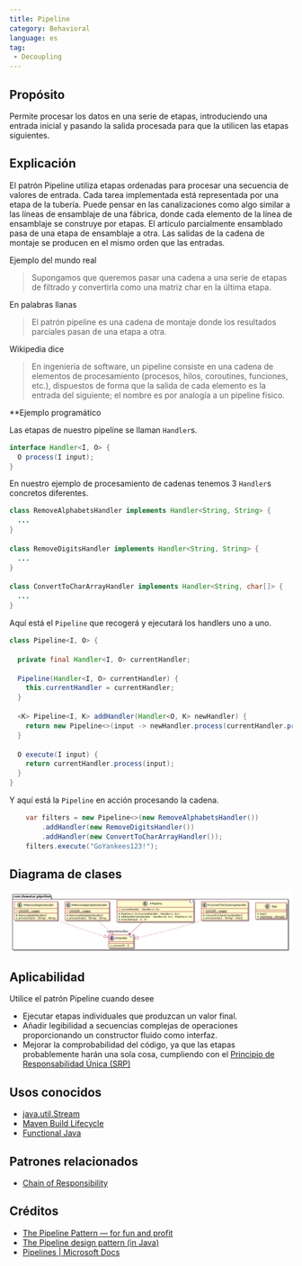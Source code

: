 ```yaml
---
title: Pipeline
category: Behavioral
language: es
tag:
 - Decoupling
---
```


## Propósito

Permite procesar los datos en una serie de etapas, introduciendo una entrada inicial y pasando la salida procesada para que la utilicen las etapas siguientes.

## Explicación

El patrón Pipeline utiliza etapas ordenadas para procesar una secuencia de valores de entrada. Cada tarea implementada está representada por una etapa de la tubería. Puede pensar en las canalizaciones como algo similar a las líneas de ensamblaje de una fábrica, donde cada elemento de la línea de ensamblaje se construye por etapas. El artículo parcialmente ensamblado pasa de una etapa de ensamblaje a otra. Las salidas de la cadena de montaje se producen en el mismo orden que las entradas.

Ejemplo del mundo real

> Supongamos que queremos pasar una cadena a una serie de etapas de filtrado y convertirla como una matriz char en la última etapa.

En palabras llanas

> El patrón pipeline es una cadena de montaje donde los resultados parciales pasan de una etapa a otra.

Wikipedia dice

> En ingeniería de software, un pipeline consiste en una cadena de elementos de procesamiento (procesos, hilos, coroutines, funciones, etc.), dispuestos de forma que la salida de cada elemento es la entrada del siguiente; el nombre es por analogía a un pipeline físico.

**Ejemplo programático

Las etapas de nuestro pipeline se llaman `Handler`s.
```java
interface Handler<I, O> {
  O process(I input);
}
```

En nuestro ejemplo de procesamiento de cadenas tenemos 3 `Handler`s concretos diferentes.

```java
class RemoveAlphabetsHandler implements Handler<String, String> {
  ...
}

class RemoveDigitsHandler implements Handler<String, String> {
  ...
}

class ConvertToCharArrayHandler implements Handler<String, char[]> {
  ...
}
```

Aquí está el `Pipeline` que recogerá y ejecutará los handlers uno a uno.

```java
class Pipeline<I, O> {

  private final Handler<I, O> currentHandler;

  Pipeline(Handler<I, O> currentHandler) {
    this.currentHandler = currentHandler;
  }

  <K> Pipeline<I, K> addHandler(Handler<O, K> newHandler) {
    return new Pipeline<>(input -> newHandler.process(currentHandler.process(input)));
  }

  O execute(I input) {
    return currentHandler.process(input);
  }
}
```

Y aquí está la `Pipeline` en acción procesando la cadena.

```java
    var filters = new Pipeline<>(new RemoveAlphabetsHandler())
        .addHandler(new RemoveDigitsHandler())
        .addHandler(new ConvertToCharArrayHandler());
    filters.execute("GoYankees123!");
```

## Diagrama de clases

![alt text](./etc/pipeline.urm.png "Diagrama de clases del patrón Pipeline ")

## Aplicabilidad

Utilice el patrón Pipeline cuando desee

* Ejecutar etapas individuales que produzcan un valor final.
* Añadir legibilidad a secuencias complejas de operaciones proporcionando un constructor fluido como interfaz.
* Mejorar la comprobabilidad del código, ya que las etapas probablemente harán una sola cosa, cumpliendo con el [Principio de Responsabilidad Única (SRP)](https://java-design-patterns.com/principles/#single-responsibility-principle)

## Usos conocidos

* [java.util.Stream](https://docs.oracle.com/javase/8/docs/api/java/util/stream/package-summary.html)
* [Maven Build Lifecycle](http://maven.apache.org/guides/introduction/introduction-to-the-lifecycle.html)
* [Functional Java](https://github.com/functionaljava/functionaljava)

## Patrones relacionados

* [Chain of Responsibility](https://java-design-patterns.com/patterns/chain-of-responsibility/)

## Créditos

* [The Pipeline Pattern — for fun and profit](https://medium.com/@aaronweatherall/the-pipeline-pattern-for-fun-and-profit-9b5f43a98130)
* [The Pipeline design pattern (in Java)](https://medium.com/@deepakbapat/the-pipeline-design-pattern-in-java-831d9ce2fe21)
* [Pipelines | Microsoft Docs](https://docs.microsoft.com/en-us/previous-versions/msp-n-p/ff963548(v=pandp.10))
